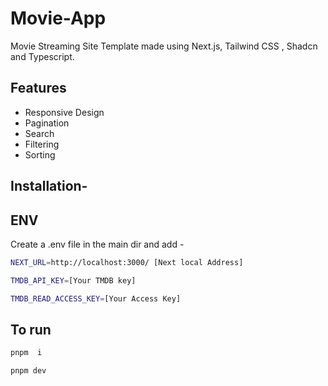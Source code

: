 # Movie-App
Movie Streaming Site Template made using Next.js, Tailwind CSS , Shadcn and Typescript.


## Features
- Responsive Design
- Pagination
- Search
- Filtering
- Sorting

<p align="center">




## Installation-


## ENV
Create a .env file in the main dir  and add -

```bash
NEXT_URL=http://localhost:3000/ [Next local Address]

TMDB_API_KEY=[Your TMDB key]

TMDB_READ_ACCESS_KEY=[Your Access Key]
```




## To run 
```bash
pnpm  i

pnpm dev
```